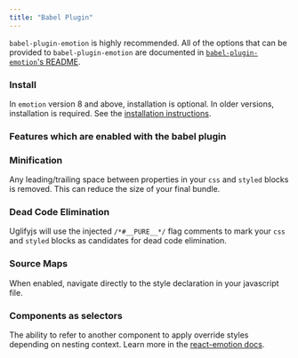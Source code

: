 ```yaml
---
title: "Babel Plugin"
---
```


`babel-plugin-emotion` is highly recommended. All of the options that can be provided to `babel-plugin-emotion` are documented in [`babel-plugin-emotion`'s README](https://github.com/emotion-js/emotion/tree/master/packages/babel-plugin-emotion).

### Install

In `emotion` version 8 and above, installation is optional. In older versions, installation is required. See the [installation instructions](/docs/install.md).

### Features which are enabled with the babel plugin

### Minification

Any leading/trailing space between properties in your `css` and `styled` blocks is removed. This can reduce the size of your final bundle.

### Dead Code Elimination

Uglifyjs will use the injected `/*#__PURE__*/` flag comments to mark your `css` and `styled` blocks as candidates for dead code elimination.

### Source Maps

When enabled, navigate directly to the style declaration in your javascript file.

### Components as selectors

The ability to refer to another component to apply override styles depending on nesting context. Learn more in the [react-emotion docs](/docs/styled.md#targeting-another-emotion-component).
